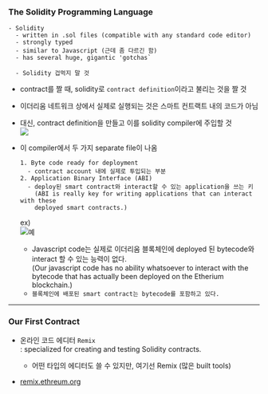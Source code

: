 ### The Solidity Programming Language  

```  
- Solidity  
  - written in .sol files (compatible with any standard code editor)  
  - strongly typed  
  - similar to Javascript (근데 좀 다르긴 함) 
  - has several huge, gigantic 'gotchas`  
  
  - Solidity 겁먹지 말 것  
```  

- contract를 짤 때, solidity로 `contract definition`이라고 불리는 것을 짤 것  
- 이더리움 네트워크 상에서 실제로 실행되는 것은 스마트 컨트랙트 내의 코드가 아님  
- 대신, contract definition을 만들고 이를 solidity compiler에 주입할 것   
  ![](http://drive.google.com/uc?export=view&id=1oRsfT1Pl8G6bt5o2O_rSpZt-svRPcMQi) 
- 이 compiler에서 두 가지 separate file이 나옴  

  ```   
  1. Byte code ready for deployment  
    - contract account 내에 실제로 투입되는 부분 
  2. Application Binary Interface (ABI)  
    - deploy된 smart contract와 interact할 수 있는 application을 쓰는 키  
      (ABI is really key for writing applications that can interact with these
      deployed smart contracts.)  
  ```  
  ex)  
  ![예](http://drive.google.com/uc?export=view&id=1y18o_KkL8XuJUJY-lVaqmVcSTvvrEWHC)  
  - Javascript code는 실제로 이더리움 블록체인에 deployed 된 bytecode와 interact 할 수 있는 능력이 없다.  
    (Our javascript code has no ability whatsoever to interact with the bytecode that has actually been deployed on the Etherium blockchain.)  
  - `블록체인에 배포된 smart contract는 bytecode를 포함하고 있다.`  

---  

### Our First Contract  
- 온라인 코드 에디터 `Remix`  
  : specialized for creating and testing Solidity contracts.  
  - 어떤 타입의 에디터도 쓸 수 있지만, 여기선 Remix  (많은 built tools)  
  
- [remix.ethreum.org](remix.ethereum.org)  

  
  
